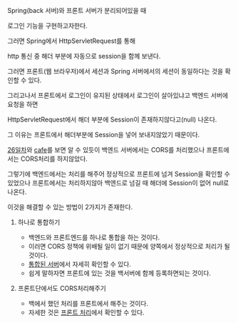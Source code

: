 Spring(back 서버)와 프론트 서버가 분리되어있을 때

로그인 기능을 구현하고자한다.

그러면 Spring에서 HttpServletRequest를 통해

http 통신 중 해더 부분에 자동으로 session을 함께 보낸다.

그러면 프론트(웹 브라우저)에서 세션과 Spring 서버에서의 세션이 동일하다는 것을 확인할 수 있다.

그리고나서 프론트에서 로그인이 유지된 상태에서 로그인이 살아있냐고 백엔드 서버에 요청을 하면

HttpServletRequest에서 해더 부분에 Session이 존재하지않다고(null) 나온다.

그 이유는 프론트에서 해더부분에 Session을 넣어 보내지않았기 때문이다.

[26일차](https://github.com/seungwoo505/LG-U-PLUS-UREKA-2AN/tree/main/6Week/26Day/project1)와
 [cafe](https://github.com/seungwoo505/cafe)를 보면 알 수 있듯이 백엔드 서버에서는 CORS를 처리했으나 프론트에서는 CORS처리를 하지않았다.

그렇기에 백엔드에서는 처리를 해주어 정상적으로 프론트에 넘겨 Session을 확인할 수 있었으나
프론트에서는 처리하지않아 백엔드로 넘길 때 해더에 Session이 없어 null로 나온다.

이것을 해결할 수 있는 방법이 2가지가 존재한다.

1. 하나로 통합하기
    - 백엔드와 프론트엔드를 하나로 통합을 하는 것이다.
    - 이러면 CORS 정책에 위배될 일이 없기 때문에 양쪽에서 정상적으로 처리가 될 것이다.
    - [통합된 서버](https://github.com/seungwoo505/cafe/tree/feat/login)에서 자세히 확인할 수 있다.
    - 쉽게 말하자면 프론트에 있는 것을 백서버에 함께 등록하면되는 것이다.

2. 프론트단에서도 CORS처리해주기
    - 백에서 했던 처리를 프론트에서 해주는 것이다.
    - 자세한 것은 [프론트 처리](https://github.com/seungwoo505/project1)에서 확인할 수 있다.
